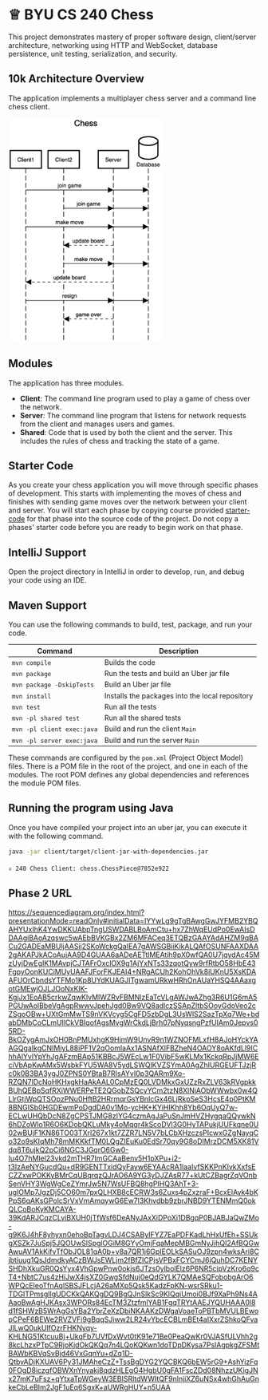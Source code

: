 # ♕ BYU CS 240 Chess

This project demonstrates mastery of proper software design, client/server architecture, networking using HTTP and WebSocket, database persistence, unit testing, serialization, and security.

## 10k Architecture Overview

The application implements a multiplayer chess server and a command line chess client.

[![Sequence Diagram](10k-architecture.png)](https://sequencediagram.org/index.html#initialData=C4S2BsFMAIGEAtIGckCh0AcCGAnUBjEbAO2DnBElIEZVs8RCSzYKrgAmO3AorU6AGVIOAG4jUAEyzAsAIyxIYAERnzFkdKgrFIuaKlaUa0ALQA+ISPE4AXNABWAexDFoAcywBbTcLEizS1VZBSVbbVc9HGgnADNYiN19QzZSDkCrfztHFzdPH1Q-Gwzg9TDEqJj4iuSjdmoMopF7LywAaxgvJ3FC6wCLaFLQyHCdSriEseSm6NMBurT7AFcMaWAYOSdcSRTjTka+7NaO6C6emZK1YdHI-Qma6N6ss3nU4Gpl1ZkNrZwdhfeByy9hwyBA7mIT2KAyGGhuSWi9wuc0sAI49nyMG6ElQQA)

## Modules

The application has three modules.

- **Client**: The command line program used to play a game of chess over the network.
- **Server**: The command line program that listens for network requests from the client and manages users and games.
- **Shared**: Code that is used by both the client and the server. This includes the rules of chess and tracking the state of a game.

## Starter Code

As you create your chess application you will move through specific phases of development. This starts with implementing the moves of chess and finishes with sending game moves over the network between your client and server. You will start each phase by copying course provided [starter-code](starter-code/) for that phase into the source code of the project. Do not copy a phases' starter code before you are ready to begin work on that phase.

## IntelliJ Support

Open the project directory in IntelliJ in order to develop, run, and debug your code using an IDE.

## Maven Support

You can use the following commands to build, test, package, and run your code.

| Command                    | Description                                     |
| -------------------------- | ----------------------------------------------- |
| `mvn compile`              | Builds the code                                 |
| `mvn package`              | Run the tests and build an Uber jar file        |
| `mvn package -DskipTests`  | Build an Uber jar file                          |
| `mvn install`              | Installs the packages into the local repository |
| `mvn test`                 | Run all the tests                               |
| `mvn -pl shared test`      | Run all the shared tests                        |
| `mvn -pl client exec:java` | Build and run the client `Main`                 |
| `mvn -pl server exec:java` | Build and run the server `Main`                 |

These commands are configured by the `pom.xml` (Project Object Model) files. There is a POM file in the root of the project, and one in each of the modules. The root POM defines any global dependencies and references the module POM files.

## Running the program using Java

Once you have compiled your project into an uber jar, you can execute it with the following command.

```sh
java -jar client/target/client-jar-with-dependencies.jar

♕ 240 Chess Client: chess.ChessPiece@7852e922
```

## Phase 2 URL
https://sequencediagram.org/index.html?presentationMode=readOnly#initialData=IYYwLg9gTgBAwgGwJYFMB2YBQAHYUxIhK4YwDKKUAbpTngUSWDABLBoAmCtu+hx7ZhWqEUdPo0EwAIsDDAAgiBAoAzqswc5wAEbBVKGBx2ZM6MFACeq3ETQBzGAAYAdAHZM9qBACu2GADEaMBUljAASij2SKoWckgQaIEA7gAWSGBiiKikALQAfOSUNFAAXDAA2gAKAPJkACoAujAA9D4GUAA6aADeAETtlMEAtih9pX0wfQA0U7jqydAc45MzUyjDwEgIK1MAvpjCJTAFrOxclOX9g1AjYxNTs33zqotQyw9rfRtbO58HbE43FgpyOonKUCiMUyUAAFJForFKJEAI4+NRgACUh2KohOhVk8iUKnU5XsKDAAFUOrCbndsYTFMo1Kp8UYdKUAGJITgwamURkwHRhOnAUaYHSQ4AAaxgotGMEwjOJLJOoNxKlK-KgjJx1EoAB5crkwZqwKlvMlWZRvFBMNlzEaTcVLgAWJwAZhg3R6U1G6mA5PGUwAolBbeVgAgpRwwvJpehJgd0Bw9VQ8adlczSSApZltbSOoyGdoVeo2cZSgoOBw+UXtGmMwTS9nVKVcyg5CgFD5zbDgL3UsWlS2SazTpXq7We+bdabDMbCoCLmUIlCkVBIqofAgsMvgWrCkdLjBrh07pNyqsngPzfUIAm0Jepvs05RD-BkOZygAmJxOH0BnPMUxhgK9HimW9UnvR9n1WZNOFMLxfH8AJoHYckYAAGQgaIkgCNIMiyL88iPF1V2qOomlaAx1ASNAfXlFBZheN4OAOY8oAKfdLl9IChhAlYvlYpYhJgAFzmBAp51KBBcJ5WEcLw1F0VibF5wKLMx1KckqRpJjMW6EciVbApKwAMx5WsbkFYU5WA8V5ydLSWQlKVZSYmA0AgZhIURGEUFTJzjRc0k0B3BA3ygJ0ZPNS0YBtaB7RIsAYvI0p3QARm9Xo-RZQN7lDcNoHKHxgkHaAkAAL0CpMzEQ0LVDMkxGxUZzRxZLV63kRVgpkkBUhQEBpSqfRXiWWERPeTE2QGobZSQcyYCm2tzN8XlNjAObWWwbx0w4QLlrGtjWpQTSOpzPNu0HftB2HRrmqrGsYBnIcGx46LjRkpSeS3HcsE4p0PtKM8BNGISb0HGDEwmPoDgdDA0v1Mo-ycHK+KYiHIKhh8Yb6OqUyQ7w-ECLwUHQbDcN8ZgCPSTJMG8zIYG4czmAgJaPuSnJmHVZHygqaQQywkN6hDZoWlo1R6O6KDobQKLuMky4oMqqr4kScoDVl3G0HyTAPukjUUFkqne0U02wBUjF1KN86TO03TXrl267x1kt7ZZR7LN5V7bLCbXHzczsPIcwxGZgNayqCo32o9sKIqMh78mMKKkfTM0LQgZIEuKu0EdSr70qy9G8oDIMrzDCM5XK81Vdq8T6ujkQ2pCi6NGC3JGqrO6Gw0-Iu4O7hMlel23vkd2mTHR7ImGCAaBenv5H1pXPu+i2-t3IzAeNYGucdQu+dR9GENTTxidQyFayw6EYAAcRA1laaIvfSKKPnKlvkXxfsECZZxwPOKKyBMrCqUBqrqzQJrAO6A9YG3yDJZAsR77+kUtCZBagrZqVOnbSenVHY3WgWgCeZYmrJw5N7WsUFBQ8hgPIHQ3AhT+3-ugIOMp7JgzDj5CO60m7pxQLHXB8cECRW3s6Zuxs4pZxzraF+BcxElAyk4bKPpS6qAKsGPolcSrVxVmAmqywG6Ew7l3Khvdbb9zbrJNBD9YTENMmQ0okQLCoBoKyKMCAYA-39KdARJCqzCLviBXUH0jTfWsf6DeANyJAxXiDPoXi1DBgqP0BJABJaQwZMo-g9K6J4hF8yhyxn0ehoBpTagvLDJ4CSAByIFYZ7EaPDFKadLhHxUfEh+SSUkgXSZk7JuSpj5JQOUwSlSpglOGiM8GYyOmjFqaMepMBGmNyJihQI2AfBQGwAwuAV1AkKifvTfObJOL81qA0b+v8a7QR1j6GpIEOLkSASuOJ9zpn4wksAri8Cjbtiuug1QsJdmdkyACzBWJsEWLjm2fBfZICPjsVPBxFCYCmJ6jQuhDC7KENYSHDhXkuGR0QsYyx4VhGpwPnw0okjs6JTzs0ylbolElz6P6NR5cipVzKro6q9cT4+NbtC7us4zHiJwX4jsXZ0GwgSfdNuj0eQdGYLK7QMAeSQFobobgArO6WPQcEleoTfnAqlSBSJFLcjA26aMXp5Qsk5KadzFpKN-wsrSRku1-TDGITPmsgIlgUDCKkQAKQgDQ9BgQJnSlkSc9KlQqiUmoi0BJf9XaPh9Ns4AAaoBwAgHJKAsx3WPORs84EcTM3ZtzfmlYAB1FgqTRYtAAEJYQUHAAA0l8d1fSHWzB5WrAgGsYBa2YbrZeXzDbiNKAAKzDWgaVoaeToPBTbMVULBEwopCPeF6BEWe2RVZVFi9gBqqSJiww2LR24vYbcECBLmBEt4aIXxrZShkoQFvaJlLwQ0ukUlfOzrFHKNyqy-KHLNG51KtcuuBj+UkqFb7UVfDxWvt0tK91e71Be0PeaQwKr0VJASfULVhh2g8kcLhzxPTpC9RjoKjdOkQKQq7n4LQoKQKwn1doTDpDKysa7PslAgpkgZFSMtBAWbKBVqSvBjd46VxGqnYu+dZq1D-QtbvADjKXUAV6Py31JMAheCzZ+TssBgDYG2YQCBKQ6bEW5rG9+AshYizFq0FOgD8iczgfOBWXnYnyakj8qdzHLEgG4HgbU0gFA1FscZDd08NhzzUKigJNx27mK7uFsz+qYtxaTpWGeyW3EBISRltdWWItQF9nlnjiXZ6uNSx4whGhAuGnkeCbLeBIm2JgF1uEq6SgxK+aUWRgHUY+n5UAA
